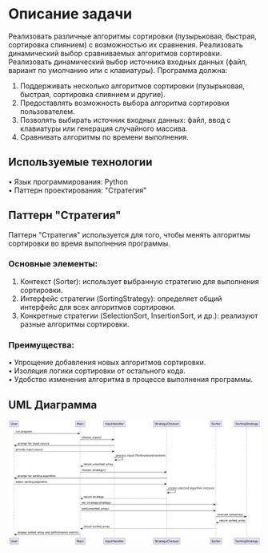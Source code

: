 
# Описание задачи
Реализовать различные алгоритмы сортировки (пузырьковая, быстрая, сортировка слиянием) с возможностью их сравнения. Реализовать динамический выбор сравниваемых алгоритмов сортировки. Реализовать динамический выбор источника входных данных (файл, вариант по умолчанию или с клавиатуры).
Программа должна:
1. Поддерживать несколько алгоритмов сортировки (пузырьковая, быстрая, сортировка слиянием и другие).
2. Предоставлять возможность выбора алгоритма сортировки пользователем.
3. Позволять выбирать источник входных данных: файл, ввод с клавиатуры или генерация случайного массива.
4. Сравнивать алгоритмы по времени выполнения.

## Используемые технологии
•  Язык программирования: Python  
•  Паттерн проектирования: "Стратегия"  

## Паттерн "Стратегия"
Паттерн "Стратегия" используется для того, чтобы менять алгоритмы сортировки во время выполнения программы. 

### Основные элементы:
1. Контекст (Sorter): использует выбранную стратегию для выполнения сортировки.
2. Интерфейс стратегии (SortingStrategy): определяет общий интерфейс для всех алгоритмов сортировки.
3. Конкретные стратегии (SelectionSort, InsertionSort, и др.): реализуют разные алгоритмы сортировки.

### Преимущества:
•  Упрощение добавления новых алгоритмов сортировки.  
•  Изоляция логики сортировки от остального кода.  
•  Удобство изменения алгоритма в процессе выполнения программы.  

## UML Диаграмма

![UML Sequence Diagram](./UML-Diagramm.png)


